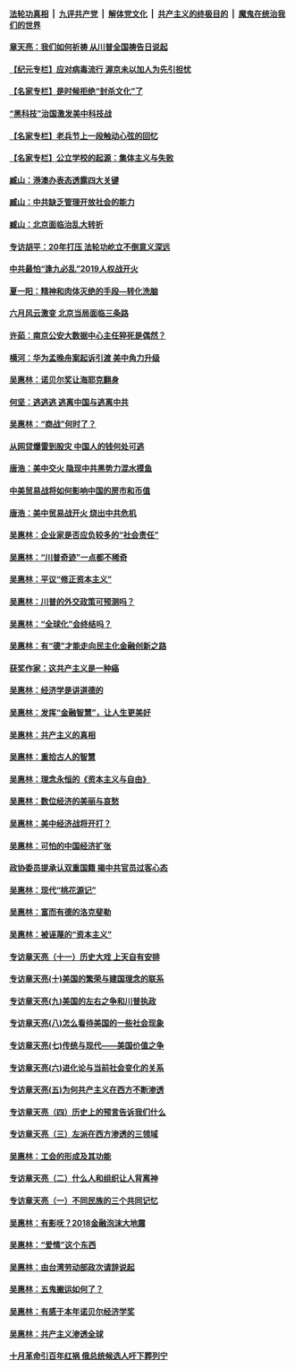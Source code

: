 ####  [法轮功真相](../../../../basic/blob/master/README.md?t=07020531) &nbsp;|&nbsp; [九评共产党](../../../../9ping.md/blob/master/README.md?t=07020531) &nbsp;|&nbsp; [解体党文化](../../../../jtdwh.md/blob/master/README.md?t=07020531)  &nbsp;|&nbsp; [共产主义的终极目的](../../../../gczydzjmd.md/blob/master/README.md?t=07020531) &nbsp;|&nbsp; [魔鬼在统治我们的世界](../../../../mgztzwmdsj.md/blob/master/README.md?t=07020531) 

#### [章天亮：我们如何祈祷 从川普全国祷告日说起](../pages/nsc423/n11944627.md?t=07020531) 

#### [【纪元专栏】应对病毒流行 渥京未以加人为先引担忧](../pages/nsc423/n11875714.md?t=07020531) 

#### [【名家专栏】是时候拒绝“封杀文化”了](../pages/nsc423/n11814093.md?t=07020531) 

#### [“黑科技”治国激发美中科技战](../pages/nsc423/n11638056.md?t=07020531) 

#### [【名家专栏】老兵节上一段触动心弦的回忆](../pages/nsc423/n11646016.md?t=07020531) 

#### [【名家专栏】公立学校的起源：集体主义与失败](../pages/nsc423/n11601833.md?t=07020531) 

#### [臧山：港澳办表态透露四大关键](../pages/nsc423/n11421628.md?t=07020531) 

#### [臧山：中共缺乏管理开放社会的能力](../pages/nsc423/n11407457.md?t=07020531) 

#### [臧山：北京面临治乱大转折](../pages/nsc423/n11406895.md?t=07020531) 

#### [专访胡平：20年打压 法轮功屹立不倒意义深远](../pages/nsc423/n11398800.md?t=07020531) 

#### [中共最怕“逢九必乱”2019人权战开火](../pages/nsc423/n11385248.md?t=07020531) 

#### [夏一阳：精神和肉体灭绝的手段—转化洗脑](../pages/nsc423/n11368250.md?t=07020531) 

#### [六月风云激变 北京当局面临三条路](../pages/nsc423/n11313668.md?t=07020531) 

#### [许茹：南京公安大数据中心主任猝死是偶然？](../pages/nsc423/n11064744.md?t=07020531) 

#### [横河：华为孟晚舟案起诉引渡 美中角力升级](../pages/nsc423/n11027230.md?t=07020531) 

#### [吴惠林：诺贝尔奖让海耶克翻身](../pages/nsc423/n10890049.md?t=07020531) 

#### [何坚：逃逃逃 逃离中国与逃离中共](../pages/nsc423/n10592891.md?t=07020531) 

#### [吴惠林：“商战”何时了？](../pages/nsc423/n10573558.md?t=07020531) 

#### [从网贷爆雷到股灾 中国人的钱何处可逃](../pages/nsc423/n10572800.md?t=07020531) 

#### [唐浩：美中交火 隐现中共黑势力混水摸鱼](../pages/nsc423/n10544040.md?t=07020531) 

#### [中美贸易战将如何影响中国的房市和币值](../pages/nsc423/n10543697.md?t=07020531) 

#### [唐浩：美中贸易战开火 烧出中共危机](../pages/nsc423/n10540126.md?t=07020531) 

#### [吴惠林：企业家是否应负较多的“社会责任”](../pages/nsc423/n10535022.md?t=07020531) 

#### [吴惠林：“川普奇迹”一点都不稀奇](../pages/nsc423/n10512808.md?t=07020531) 

#### [吴惠林：平议“修正资本主义”](../pages/nsc423/n10495724.md?t=07020531) 

#### [吴惠林：川普的外交政策可预测吗？](../pages/nsc423/n10462387.md?t=07020531) 

#### [吴惠林：“全球化”会终结吗？](../pages/nsc423/n10452838.md?t=07020531) 

#### [吴惠林：有“德”才能走向民主化金融创新之路](../pages/nsc423/n10432292.md?t=07020531) 

#### [获奖作家：这共产主义是一种癌](../pages/nsc423/n10431541.md?t=07020531) 

#### [吴惠林：经济学是讲道德的](../pages/nsc423/n10398014.md?t=07020531) 

#### [吴惠林：发挥“金融智慧”，让人生更美好](../pages/nsc423/n10375019.md?t=07020531) 

#### [吴惠林：共产主义的真相](../pages/nsc423/n10351394.md?t=07020531) 

#### [吴惠林：重拾古人的智慧](../pages/nsc423/n10337691.md?t=07020531) 

#### [吴惠林：理念永恒的《资本主义与自由》](../pages/nsc423/n10316274.md?t=07020531) 

#### [吴惠林：数位经济的美丽与哀愁](../pages/nsc423/n10292946.md?t=07020531) 

#### [吴惠林：美中经济战将开打？](../pages/nsc423/n10258825.md?t=07020531) 

#### [吴惠林：可怕的中国经济扩张](../pages/nsc423/n10219147.md?t=07020531) 

#### [政协委员提承认双重国籍 揭中共官员过客心态](../pages/nsc423/n10208809.md?t=07020531) 

#### [吴惠林：现代“桃花源记”](../pages/nsc423/n10185234.md?t=07020531) 

#### [吴惠林：富而有德的洛克斐勒](../pages/nsc423/n10142264.md?t=07020531) 

#### [吴惠林：被诬蔑的“资本主义”](../pages/nsc423/n10124816.md?t=07020531) 

#### [专访章天亮（十一）历史大戏 上天自有安排](../pages/nsc423/n10094905.md?t=07020531) 

#### [专访章天亮(十)美国的繁荣与建国理念的联系](../pages/nsc423/n10094899.md?t=07020531) 

#### [专访章天亮(九)美国的左右之争和川普执政](../pages/nsc423/n10094889.md?t=07020531) 

#### [专访章天亮(八)怎么看待美国的一些社会现象](../pages/nsc423/n10094857.md?t=07020531) 

#### [专访章天亮(七)传统与现代——美国价值之争](../pages/nsc423/n10093140.md?t=07020531) 

#### [专访章天亮(六)进化论与当前社会变化的关系](../pages/nsc423/n10092036.md?t=07020531) 

#### [专访章天亮(五)为何共产主义在西方不断渗透](../pages/nsc423/n10083620.md?t=07020531) 

#### [专访章天亮（四）历史上的预言告诉我们什么](../pages/nsc423/n10083606.md?t=07020531) 

#### [专访章天亮（三）左派在西方渗透的三领域](../pages/nsc423/n10081115.md?t=07020531) 

#### [吴惠林：工会的形成及其功能](../pages/nsc423/n10080633.md?t=07020531) 

#### [专访章天亮（二）什么人和组织让人背离神](../pages/nsc423/n10076637.md?t=07020531) 

#### [专访章天亮（一）不同民族的三个共同记忆](../pages/nsc423/n10074188.md?t=07020531) 

#### [吴惠林：有影呒？2018金融泡沫大地震](../pages/nsc423/n10040534.md?t=07020531) 

#### [吴惠林：“爱情”这个东西](../pages/nsc423/n10019423.md?t=07020531) 

#### [吴惠林：由台湾劳动部政次请辞说起](../pages/nsc423/n9979679.md?t=07020531) 

#### [吴惠林：五鬼搬运如何了？](../pages/nsc423/n9925338.md?t=07020531) 

#### [吴惠林：有感于本年诺贝尔经济学奖](../pages/nsc423/n9871883.md?t=07020531) 

#### [吴惠林：共产主义渗透全球](../pages/nsc423/n9812748.md?t=07020531) 

#### [十月革命引百年红祸 俄总统候选人吁下葬列宁](../pages/nsc423/n9810182.md?t=07020531) 

